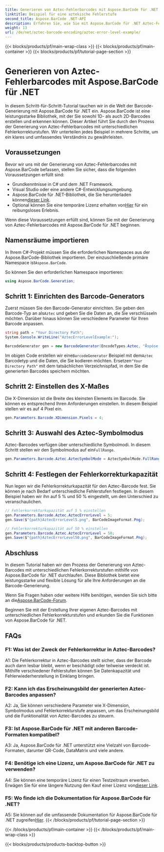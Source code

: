 ```yaml
---
title: Generieren von Aztec-Fehlerbarcodes mit Aspose.BarCode für .NET
linktitle: Beispiel für eine aztekische Fehlerstufe
second_title: Aspose.BarCode .NET-API
description: Erfahren Sie, wie Sie mit Aspose.BarCode für .NET Aztec-Fehlerbarcodes mit unterschiedlichen Fehlerstufen generieren. Umfassende Anleitung zur Barcode-Erstellung.
weight: 13
url: /de/net/aztec-barcode-encoding/aztec-error-level-example/
---
```


{{< blocks/products/pf/main-wrap-class >}}
{{< blocks/products/pf/main-container >}}
{{< blocks/products/pf/tutorial-page-section >}}

# Generieren von Aztec-Fehlerbarcodes mit Aspose.BarCode für .NET

In diesem Schritt-für-Schritt-Tutorial tauchen wir in die Welt der Barcode-Generierung mit Aspose.BarCode für .NET ein. Aspose.BarCode ist eine leistungsstarke Bibliothek, mit der Sie sowohl 1D- als auch 2D-Barcodes erstellen und erkennen können. Dieser Artikel führt Sie durch den Prozess der Generierung von Aztec-Fehlerbarcodes mit unterschiedlichen Fehlerkorrekturstufen. Wir unterteilen jedes Beispiel in mehrere Schritte, um ein klares und umfassendes Verständnis zu gewährleisten.

## Voraussetzungen

Bevor wir uns mit der Generierung von Aztec-Fehlerbarcodes mit Aspose.BarCode befassen, stellen Sie sicher, dass die folgenden Voraussetzungen erfüllt sind:

- Grundkenntnisse in C# und dem .NET Framework.
- Visual Studio oder eine andere C#-Entwicklungsumgebung.
-  Aspose.BarCode für .NET-Bibliothek, die Sie herunterladen können[dieser Link](https://releases.aspose.com/barcode/net/).
-  Optional können Sie eine temporäre Lizenz erhalten von[Hier](https://purchase.aspose.com/temporary-license/) für ein reibungsloses Erlebnis.

Wenn diese Voraussetzungen erfüllt sind, können Sie mit der Generierung von Aztec-Fehlerbarcodes mit Aspose.BarCode für .NET beginnen.

## Namensräume importieren

In Ihrem C#-Projekt müssen Sie die erforderlichen Namespaces aus der Aspose.BarCode-Bibliothek importieren. Der einzuschließende primäre Namespace ist`Aspose.BarCode`.

So können Sie den erforderlichen Namespace importieren:

```csharp
using Aspose.BarCode.Generation;
```

## Schritt 1: Einrichten des Barcode-Generators

 Zuerst müssen Sie den Barcode-Generator einrichten. Sie geben den Barcode-Typ an als`Aztec` und geben Sie die Daten an, die Sie verschlüsseln möchten. Darüber hinaus können Sie verschiedene Parameter für Ihren Barcode anpassen.

```csharp
string path = "Your Directory Path";
System.Console.WriteLine("AztecErrorLevelExample:");

BarcodeGenerator gen = new BarcodeGenerator(EncodeTypes.Aztec, "Åspóse.Barcóde© is a powerful library to generate & recognize 1D & 2D barcodes");
```

 Im obigen Code erstellen wir eine`BarcodeGenerator` Beispiel mit dem`Aztec` Barcodetyp und die Daten, die Sie kodieren möchten. Ersetzen`"Your Directory Path"` mit dem tatsächlichen Verzeichnispfad, in dem Sie die generierten Barcodes speichern möchten.

## Schritt 2: Einstellen des X-Maßes

Die X-Dimension ist die Breite des kleinsten Elements im Barcode. Sie können es entsprechend Ihren Anforderungen einstellen. In diesem Beispiel stellen wir es auf 4 Pixel ein.

```csharp
gen.Parameters.Barcode.XDimension.Pixels = 4;
```

## Schritt 3: Auswahl des Aztec-Symbolmodus

 Aztec-Barcodes verfügen über unterschiedliche Symbolmodi. In diesem Schritt stellen wir den Symbolmodus auf ein`FullRange`.

```csharp
gen.Parameters.Barcode.Aztec.AztecSymbolMode = AztecSymbolMode.FullRange;
```

## Schritt 4: Festlegen der Fehlerkorrekturkapazität

Nun legen wir die Fehlerkorrekturkapazität für den Aztec-Barcode fest. Sie können je nach Bedarf unterschiedliche Fehlerstufen festlegen. In diesem Beispiel haben wir ihn auf 5 % und 50 % eingestellt, um den Unterschied zu veranschaulichen.

```csharp
// Fehlerkorrekturkapazität auf 5 % einstellen
gen.Parameters.Barcode.Aztec.AztecErrorLevel = 5;
gen.Save($"{path}AztecErrorLevel5.png", BarCodeImageFormat.Png);

// Fehlerkorrekturkapazität auf 50 % einstellen
gen.Parameters.Barcode.Aztec.AztecErrorLevel = 50;
gen.Save($"{path}AztecErrorLevel50.png", BarCodeImageFormat.Png);
```

## Abschluss

In diesem Tutorial haben wir den Prozess der Generierung von Aztec-Barcodes mit unterschiedlichen Fehlerkorrekturstufen mithilfe von Aspose.BarCode für .NET durchlaufen. Diese Bibliothek bietet eine leistungsstarke und flexible Lösung für alle Ihre Anforderungen an die Barcode-Generierung.

 Wenn Sie Fragen haben oder weitere Hilfe benötigen, wenden Sie sich bitte an die[Aspose.BarCode-Forum](https://forum.aspose.com/c/barcode/13).

Beginnen Sie mit der Erstellung Ihrer eigenen Aztec-Barcodes mit unterschiedlichen Fehlerkorrekturstufen und erkunden Sie die Funktionen von Aspose.BarCode für .NET.

## FAQs

### F1: Was ist der Zweck der Fehlerkorrektur in Aztec-Barcodes?

A1: Die Fehlerkorrektur in Aztec-Barcodes stellt sicher, dass der Barcode auch dann lesbar bleibt, wenn er beschädigt oder teilweise verdeckt ist. Mithilfe verschiedener Fehlerstufen können Sie Datenkapazität und Fehlerwiederherstellung in Einklang bringen.

### F2: Kann ich das Erscheinungsbild der generierten Aztec-Barcodes anpassen?

A2: Ja, Sie können verschiedene Parameter wie X-Dimension, Symbolmodus und Fehlerkorrekturstufe anpassen, um das Erscheinungsbild und die Funktionalität von Aztec-Barcodes zu steuern.

### F3: Ist Aspose.BarCode für .NET mit anderen Barcode-Formaten kompatibel?

A3: Ja, Aspose.BarCode für .NET unterstützt eine Vielzahl von Barcode-Formaten, darunter QR-Code, DataMatrix und viele andere.

### F4: Benötige ich eine Lizenz, um Aspose.BarCode für .NET zu verwenden?

 A4: Sie können eine temporäre Lizenz für einen Testzeitraum erwerben. Erwägen Sie für eine längere Nutzung den Kauf einer Lizenz von[dieser Link](https://purchase.aspose.com/buy).

### F5: Wo finde ich die Dokumentation für Aspose.BarCode für .NET?

 A5: Sie können auf die umfassende Dokumentation für Aspose.BarCode für .NET zugreifen[Hier](https://reference.aspose.com/barcode/net/).
{{< /blocks/products/pf/tutorial-page-section >}}

{{< /blocks/products/pf/main-container >}}
{{< /blocks/products/pf/main-wrap-class >}}

{{< blocks/products/products-backtop-button >}}
